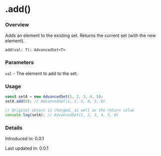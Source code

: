 # .add()

### Overview

Adds an element to the existing set. Returns the current set (with the new element).

`add(val: T): AdvancedSet<T>`

### Parameters

`val` - The element to add to the set.

### Usage

```js
const setA = new AdvancedSet(1, 2, 3, 4, 5);
setA.add(0); // AdvancedSet(1, 2, 3, 4, 5, 0)

// Original object is changed, as well as the return value
console.log(setA); // AdvancedSet(1, 2, 3, 4, 5, 0)
```

### Details

Introduced in: 0.0.1

Last updated in: 0.0.1
